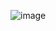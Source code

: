 ![image](https://user-images.githubusercontent.com/26497223/193583587-66d56400-5073-461a-b9b9-aa4847c74b70.png)
